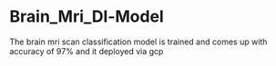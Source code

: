 # Brain_Mri_Dl-Model
The brain mri scan classification model is trained and comes up with accuracy of 97% and it deployed via gcp
